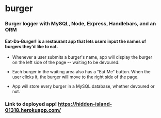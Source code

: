 # burger
### Burger logger with MySQL, Node, Express, Handlebars, and an ORM
#### Eat-Da-Burger! is a restaurant app that lets users input the names of burgers they'd like to eat.

* Whenever a user submits a burger's name, app will display the burger on the left side of the page -- waiting to be devoured.

* Each burger in the waiting area also has a "Eat Me" button. When the user clicks it, the burger will move to the right side of the page.

* App will store every burger in a MySQL database, whether devoured or not.

### Link to deployed app! https://hidden-island-01318.herokuapp.com/
